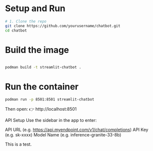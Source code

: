 
#  Setup and Run

```bash
# 1. Clone the repo
git clone https://github.com/yourusername/chatbot.git
cd chatbot
```
#  Build the image
```bash

podman build -t streamlit-chatbot .
```

#  Run the container

```bash
podman run -p 8501:8501 streamlit-chatbot
```

Then open:
👉 http://localhost:8501

API Setup
Use the sidebar in the app to enter:

API URL (e.g. https://api.myendpoint.com/v1/chat/completions)
API Key (e.g. sk-xxxx)
Model Name (e.g. inference-granite-33-8b)

This is a test.
